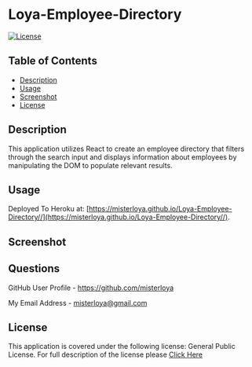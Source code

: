 # Loya-Employee-Directory

[![License](https://img.shields.io/badge/license-GPL%20v%203.0-green)](https://choosealicense.com/licenses/gpl-3.0/)

## Table of Contents 

* [Description](#description)
* [Usage](#usage)
* [Screenshot](#screenshot)
* [License](#license)

## Description 

This application utilizes React to create an employee directory that filters through the search input and displays information about employees by manipulating the DOM to populate relevant results. 


## Usage 

Deployed To Heroku at: [https://misterloya.github.io/Loya-Employee-Directory//](https://misterloya.github.io/Loya-Employee-Directory//).


## Screenshot



## Questions


GitHub User Profile - https://github.com/misterloya

My Email Address - misterloya@gmail.com


## License

This application is covered under the following license: General Public License.  For full description of the license please [Click Here](https://choosealicense.com/licenses/gpl-3.0/)